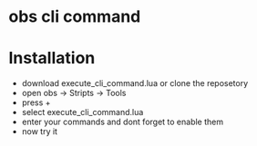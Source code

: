 # obs cli command

# Installation

- download execute_cli_command.lua or clone the reposetory
- open obs -> Stripts -> Tools
- press +
- select execute_cli_command.lua
- enter your commands and dont forget to enable them
- now try it
